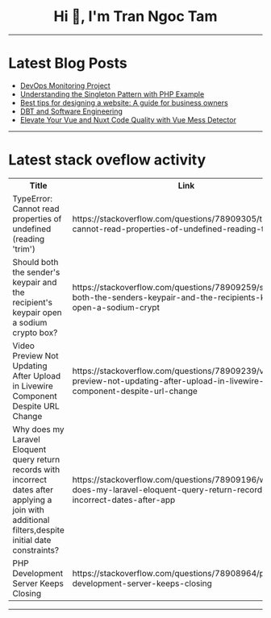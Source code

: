 <h1 align="center">Hi 👋, I'm Tran Ngoc Tam</h1>

---

# Latest Blog Posts 
<!-- BLOG-POST-LIST:START -->
- [DevOps Monitoring Project](https://dev.to/pratik_nalawade/devops-monitoring-project-4ipo)
- [Understanding the Singleton Pattern with PHP Example](https://dev.to/hossamgouda/understanding-the-singleton-pattern-with-php-example-3i31)
- [Best tips for designing a website: A guide for business owners](https://dev.to/hjemmesidedesign/best-tips-for-designing-a-website-a-guide-for-business-owners-116f)
- [DBT and Software Engineering](https://dev.to/sudo_pradip/dbt-and-software-engineering-4006)
- [Elevate Your Vue and Nuxt Code Quality with Vue Mess Detector](https://dev.to/rrd/elevate-your-vue-and-nuxt-code-quality-with-vue-mess-detector-4lm3)
<!-- BLOG-POST-LIST:END -->

---

# Latest stack oveflow activity
<table>
  <tr><th>Title</th><th>Link</th></tr>
  <!-- STACKOVERFLOW:START --><tr><td>TypeError: Cannot read properties of undefined &lpar;reading &#39;trim&#39;&rpar;</td><td>https://stackoverflow.com/questions/78909305/typeerror-cannot-read-properties-of-undefined-reading-trim</td></tr><tr><td>Should both the sender&#39;s keypair and the recipient&#39;s keypair open a sodium crypto box?</td><td>https://stackoverflow.com/questions/78909259/should-both-the-senders-keypair-and-the-recipients-keypair-open-a-sodium-crypt</td></tr><tr><td>Video Preview Not Updating After Upload in Livewire Component Despite URL Change</td><td>https://stackoverflow.com/questions/78909239/video-preview-not-updating-after-upload-in-livewire-component-despite-url-change</td></tr><tr><td>Why does my Laravel Eloquent query return records with incorrect dates after applying a join with additional filters,despite initial date constraints?</td><td>https://stackoverflow.com/questions/78909196/why-does-my-laravel-eloquent-query-return-records-with-incorrect-dates-after-app</td></tr><tr><td>PHP Development Server Keeps Closing</td><td>https://stackoverflow.com/questions/78908964/php-development-server-keeps-closing</td></tr><!-- STACKOVERFLOW:END -->
</table>

---


